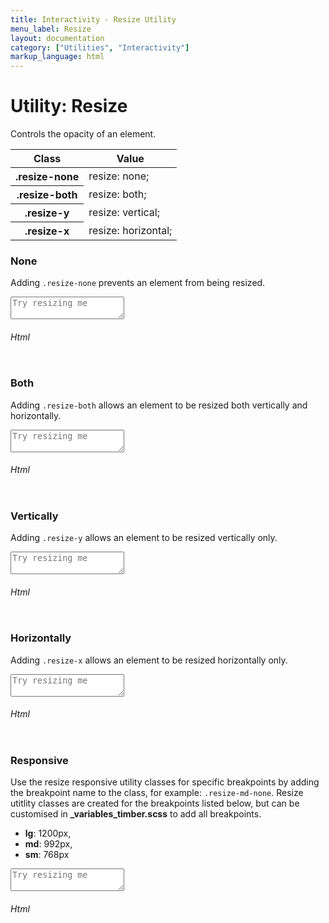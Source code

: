 ```yaml
---
title: Interactivity - Resize Utility
menu_label: Resize
layout: documentation
category: ["Utilities", "Interactivity"]
markup_language: html
---
```


<div class="section-block">
  <div class="row pt-40 pt-md-40">
    <div class="col w-9/12 w-md-full order-2 content-inner">
      <h1 class="font-light">Utility: Resize</h1>
      <p>Controls the opacity of an element.</p>
      <!-- Classes -->
      <div class="table-scrollable">
        <table class="table size-md rounded bg-white">
          <thead>
            <tr>
              <th> Class </th>
              <th> Value </th>
            </tr>
          </thead>
          <tbody class="font-mono">
            <tr>
              <th class="color-indigo">.resize-none</th>
              <td> resize: none; </td>
            </tr>
            <tr>
              <th class="color-indigo">.resize-both</th>
              <td> resize: both; </td>
            </tr>
            <tr>
              <th class="color-indigo">.resize-y</th>
              <td> resize: vertical; </td>
            </tr>
            <tr>
              <th class="color-indigo">.resize-x</th>
              <td> resize: horizontal; </td>
            </tr>
          </tbody>
        </table>
      </div>
      <!-- Classes End -->
      <!-- Demo Block -->
      <div class="demo-block mt-80">
        <h3 class="font-light">None</h3>
        <p>Adding <code class="color-indigo font-bold">.resize-none</code> prevents an element from being resized.</p>
        <div class="p-30 flex flex-wrap justify-around rounded bg-grey-ultralight">
          <textarea class="resize-none h-min-100 mb-0" placeholder="Try resizing me" required=""></textarea>
        </div>
      </div>
      <!-- Demo Block End -->
      <!-- code -->
      <h6 class="uppercase">Html</h6>
      <div class="rounded p-20 overflow-y-scroll mb-0 bg-gradient-grey-ultralight border-l border-4 border-solid border-indigo">
        <pre class="m-0 language-html"><code class="inline-block scrolling-touch"><!--<textarea class="resize-none h-min-100 mb-0" placeholder="Try resizing me" required></textarea>
--></code></pre>
      </div>
      <!-- code -->
      <!-- Demo Block -->
      <div class="demo-block mt-80">
        <h3 class="font-light">Both</h3>
        <p>Adding <code class="color-indigo font-bold">.resize-both</code> allows an element to be resized both vertically and horizontally.</p>
        <div class="p-30 flex flex-wrap justify-around rounded bg-grey-ultralight">
          <textarea class="resize-both h-min-100 mb-0" placeholder="Try resizing me" required=""></textarea>
        </div>
      </div>
      <!-- Demo Block End -->
      <!-- code -->
      <h6 class="uppercase">Html</h6>
      <div class="rounded p-20 overflow-y-scroll mb-0 bg-gradient-grey-ultralight border-l border-4 border-solid border-indigo">
        <pre class="m-0 language-html"><code class="inline-block scrolling-touch"><!--<textarea class="resize-both h-min-100 mb-0" placeholder="Try resizing me" required></textarea>
--></code></pre>
      </div>
      <!-- code -->
      <!-- Demo Block -->
      <div class="demo-block mt-80">
        <h3 class="font-light">Vertically</h3>
        <p>Adding <code class="color-indigo font-bold">.resize-y</code> allows an element to be resized vertically only.</p>
        <div class="p-30 flex flex-wrap justify-around rounded bg-grey-ultralight">
          <textarea class="resize-y h-min-100 mb-0" placeholder="Try resizing me" required=""></textarea>
        </div>
      </div>
      <!-- Demo Block End -->
      <!-- code -->
      <h6 class="uppercase">Html</h6>
      <div class="rounded p-20 overflow-y-scroll mb-0 bg-gradient-grey-ultralight border-l border-4 border-solid border-indigo">
        <pre class="m-0 language-html"><code class="inline-block scrolling-touch"><!--<textarea class="resize-y h-min-100 mb-0" placeholder="Try resizing me" required></textarea>
--></code></pre>
      </div>
      <!-- code -->
      <!-- Demo Block -->
      <div class="demo-block mt-80">
        <h3 class="font-light">Horizontally</h3>
        <p>Adding <code class="color-indigo font-bold">.resize-x</code> allows an element to be resized horizontally only.</p>
        <div class="p-30 flex flex-wrap justify-around rounded bg-grey-ultralight">
          <textarea class="resize-x h-min-100 mb-0" placeholder="Try resizing me" required=""></textarea>
        </div>
      </div>
      <!-- Demo Block End -->
      <!-- code -->
      <h6 class="uppercase">Html</h6>
      <div class="rounded p-20 overflow-y-scroll mb-0 bg-gradient-grey-ultralight border-l border-4 border-solid border-indigo">
        <pre class="m-0 language-html"><code class="inline-block scrolling-touch"><!--<textarea class="resize-x h-min-100 mb-0" placeholder="Try resizing me" required></textarea>
--></code></pre>
      </div>
      <!-- code -->
      <!-- Demo Block -->
      <div class="demo-block mt-80">
        <h3 class="font-light">Responsive</h3>
        <p>Use the resize responsive utility classes for specific breakpoints by adding the breakpoint name to the class, for example: <code class="color-indigo font-bold">.resize-md-none</code>. Resize utitlity classes are created for the breakpoints listed below, but can be customised in <strong>_variables_timber.scss</strong> to add all breakpoints.</p>
        <ul class="list-none">
          <li><strong>lg</strong>: 1200px,</li>
          <li><strong>md</strong>: 992px,</li>
          <li><strong>sm</strong>: 768px</li>
        </ul>
        <div class="p-30 flex flex-wrap justify-around rounded bg-grey-ultralight">
          <textarea class="resize-both resize-lg-y resize-md-x resize-both h-min-100 mb-0" placeholder="Try resizing me" required=""></textarea>
        </div>
      </div>
      <!-- Demo Block End -->
      <!-- code -->
      <h6 class="uppercase">Html</h6>
      <div class="rounded p-20 overflow-y-scroll mb-0 bg-gradient-grey-ultralight border-l border-4 border-solid border-indigo">
        <pre class="m-0 language-html"><code class="inline-block scrolling-touch"><!--<textarea class="resize-both resize-lg-y resize-md-x resize-both h-min-100 mb-0" placeholder="Try resizing me" required></textarea>
--></code></pre>
      </div>
      <!-- code -->
    </div>
    <!-- Content Inner End -->
		<!-- {{ sidebar }} -->
  </div>
</div>
